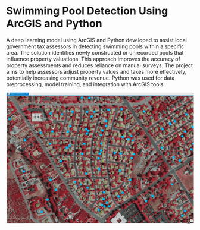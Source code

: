 # Swimming Pool Detection Using ArcGIS and Python
A deep learning model using ArcGIS and Python developed to assist local government tax assessors in detecting swimming pools within a specific area. The solution identifies newly constructed or unrecorded pools that influence property valuations. This approach improves the accuracy of property assessments and reduces reliance on manual surveys. The project aims to help assessors adjust property values and taxes more effectively, potentially increasing community revenue. Python was used for data preprocessing, model training, and integration with ArcGIS tools.

![Logo](./gif/1668150105614.gif)
